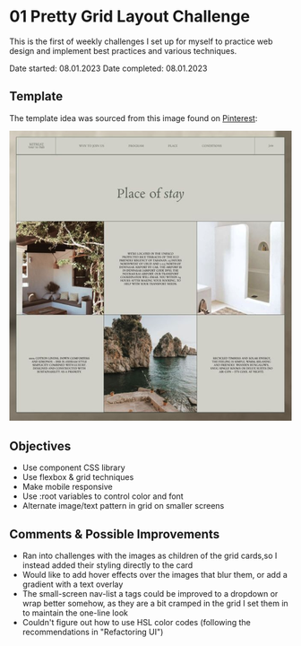 #  01 Pretty Grid Layout Challenge
This is the first of weekly challenges I set up for myself to practice web design and implement best practices and various techniques.

Date started: 08.01.2023
Date completed: 08.01.2023

## Template
The template idea was sourced from this image found on [Pinterest](https://i.pinimg.com/originals/de/fb/80/defb809ac4e5d09d2708c76f3e5c16df.jpg):

![preview](template-preview.png)

## Objectives
* Use component CSS library
* Use flexbox & grid techniques
* Make mobile responsive
* Use :root variables to control color and font
* Alternate image/text pattern in grid on smaller screens

## Comments & Possible Improvements
* Ran into challenges with the images as children of the grid cards,so I instead added their styling directly to the card
* Would like to add hover effects over the images that blur them, or add a gradient with a text overlay
* The small-screen nav-list a tags could be improved to a dropdown or wrap better somehow, as they are a bit cramped in the grid I set them in to maintain the one-line look
* Couldn't figure out how to use HSL color codes (following the recommendations in "Refactoring UI")
